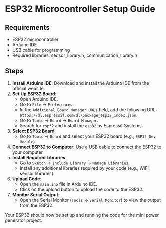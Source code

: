 # ESP32 Microcontroller Setup Guide

## Requirements
- ESP32 microcontroller
- Arduino IDE
- USB cable for programming
- Required libraries: sensor_library.h, communication_library.h

## Steps
1. **Install Arduino IDE**: Download and install the Arduino IDE from the official website.
2. **Set Up ESP32 Board**:
   - Open Arduino IDE.
   - Go to `File` -> `Preferences`.
   - In the `Additional Board Manager URLs` field, add the following URL: `https://dl.espressif.com/dl/package_esp32_index.json`.
   - Go to `Tools` -> `Board` -> `Board Manager`.
   - Search for `esp32` and install the `esp32` by Espressif Systems.
3. **Select ESP32 Board**:
   - Go to `Tools` -> `Board` and select your ESP32 board (e.g., `ESP32 Dev Module`).
4. **Connect ESP32 to Computer**: Use a USB cable to connect the ESP32 to your computer.
5. **Install Required Libraries**:
   - Go to `Sketch` -> `Include Library` -> `Manage Libraries`.
   - Install any additional libraries required by your code (e.g., WiFi, sensor libraries).
6. **Upload Code**:
   - Open the `main.ino` file in Arduino IDE.
   - Click on the upload button to upload the code to the ESP32.
7. **Monitor Serial Output**:
   - Open the Serial Monitor (`Tools` -> `Serial Monitor`) to view the output from the ESP32.

Your ESP32 should now be set up and running the code for the mini power generator project.
